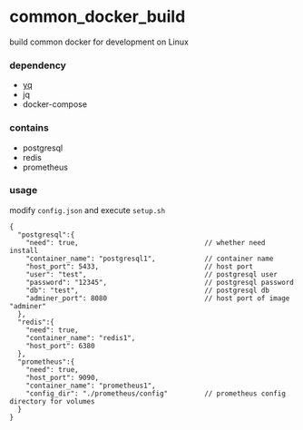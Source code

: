 # common_docker_build
build common docker for development on Linux

### dependency
* [yq](https://github.com/mikefarah/yq)
* jq
* docker-compose

### contains
* postgresql
* redis
* prometheus

### usage
modify ```config.json``` and execute ```setup.sh```
```
{
  "postgresql":{
    "need": true,                               // whether need install
    "container_name": "postgresql1",            // container name
    "host_port": 5433,                          // host port
    "user": "test",                             // postgresql user
    "password": "12345",                        // postgresql password
    "db": "test",                               // postgresql db
    "adminer_port": 8080                        // host port of image "adminer"
  },
  "redis":{
    "need": true,
    "container_name": "redis1",
    "host_port": 6380
  },
  "prometheus":{
    "need": true,
    "host_port": 9090,
    "container_name": "prometheus1",
    "config_dir": "./prometheus/config"         // prometheus config directory for volumes
  }
}
```
